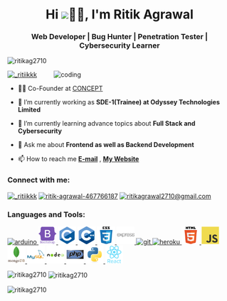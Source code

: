 <h1 align="center">Hi <img width="30" src="https://github.com/TheDudeThatCode/TheDudeThatCode/blob/master/Assets/Hi.gif">🧑‍💻, I'm Ritik Agrawal</h1>
<h3 align="center">Web Developer | Bug Hunter | Penetration Tester | Cybersecurity Learner</h3>

<p align="left"> <img src="https://komarev.com/ghpvc/?username=ritikag2710&label=Profile%20views&color=0e75b6&style=flat" alt="ritikag2710" /> </p>
<img align="right" alt="coding" width="400" src="https://cdn.dribbble.com/users/1235346/screenshots/3252385/job.gif">


<p align="left"> <a href="https://twitter.com/_ritiikkk" target="blank"><img src="https://img.shields.io/twitter/follow/_ritiikkk?logo=twitter&style=for-the-badge" alt="_ritiikkk" /></a> </p>

- 👨‍💻 Co-Founder at [CONCEPT](https://learnatconcept.com/)

- 🔭 I’m currently working as **SDE-1(Trainee) at Odyssey Technologies Limited**

- 🌱 I’m currently learning advance topics about **Full Stack and Cybersecurity**

- 💬 Ask me about **Frontend as well as Backend Development**

- 📫 How to reach me  <strong><a href="mailto:ritikagrawal2710@gmail.com">E-mail</a></strong>  ,  <strong><a href="https://ritikagrawal.netlify.app/" rel="nofollow">My Website</a></strong>


<h3 align="left">Connect with me:</h3>
<p align="left">
<a href="https://twitter.com/_ritiikkk" target="blank"><img align="center" src="https://raw.githubusercontent.com/rahuldkjain/github-profile-readme-generator/master/src/images/icons/Social/twitter.svg" alt="_ritiikkk" height="30" width="40" /></a>
<a href="https://linkedin.com/in/ritik-agrawal-467766187" target="blank"><img align="center" src="https://raw.githubusercontent.com/rahuldkjain/github-profile-readme-generator/master/src/images/icons/Social/linked-in-alt.svg" alt="ritik-agrawal-467766187" height="30" width="40" /></a>
<a href="mailto:ritikagrawal2710@gmail.com" target="blank"><img align="center" src="https://camo.githubusercontent.com/e5ceae95fee4fbb3690783d8631805e2484485937a8f526960c745e984fafa7a/68747470733a2f2f73736c2e677374617469632e636f6d2f75692f76312f69636f6e732f6d61696c2f7266722f676d61696c2e69636f" alt="ritikagrawal2710@gmail.com" height="30" width="40"/></a>       
</p>

<h3 align="left">Languages and Tools:</h3>
<p align="left"> <a href="https://www.arduino.cc/" target="_blank"> <img src="https://cdn.worldvectorlogo.com/logos/arduino-1.svg" alt="arduino" width="40" height="40"/> </a> <a href="https://getbootstrap.com" target="_blank"> <img src="https://raw.githubusercontent.com/devicons/devicon/master/icons/bootstrap/bootstrap-plain-wordmark.svg" alt="bootstrap" width="40" height="40"/> </a> <a href="https://www.cprogramming.com/" target="_blank"> <img src="https://raw.githubusercontent.com/devicons/devicon/master/icons/c/c-original.svg" alt="c" width="40" height="40"/> </a> <a href="https://www.w3schools.com/cpp/" target="_blank"> <img src="https://raw.githubusercontent.com/devicons/devicon/master/icons/cplusplus/cplusplus-original.svg" alt="cplusplus" width="40" height="40"/> </a> <a href="https://www.w3schools.com/css/" target="_blank"> <img src="https://raw.githubusercontent.com/devicons/devicon/master/icons/css3/css3-original-wordmark.svg" alt="css3" width="40" height="40"/> </a> <a href="https://expressjs.com" target="_blank"> <img src="https://raw.githubusercontent.com/devicons/devicon/master/icons/express/express-original-wordmark.svg" alt="express" width="40" height="40"/> </a> <a href="https://git-scm.com/" target="_blank"> <img src="https://www.vectorlogo.zone/logos/git-scm/git-scm-icon.svg" alt="git" width="40" height="40"/> </a> <a href="https://heroku.com" target="_blank"> <img src="https://www.vectorlogo.zone/logos/heroku/heroku-icon.svg" alt="heroku" width="40" height="40"/> </a> <a href="https://www.w3.org/html/" target="_blank"> <img src="https://raw.githubusercontent.com/devicons/devicon/master/icons/html5/html5-original-wordmark.svg" alt="html5" width="40" height="40"/> </a> <a href="https://developer.mozilla.org/en-US/docs/Web/JavaScript" target="_blank"> <img src="https://raw.githubusercontent.com/devicons/devicon/master/icons/javascript/javascript-original.svg" alt="javascript" width="40" height="40"/> </a> <a href="https://www.mongodb.com/" target="_blank"> <img src="https://raw.githubusercontent.com/devicons/devicon/master/icons/mongodb/mongodb-original-wordmark.svg" alt="mongodb" width="40" height="40"/> </a> <a href="https://www.mysql.com/" target="_blank"> <img src="https://raw.githubusercontent.com/devicons/devicon/master/icons/mysql/mysql-original-wordmark.svg" alt="mysql" width="40" height="40"/> </a> <a href="https://nodejs.org" target="_blank"> <img src="https://raw.githubusercontent.com/devicons/devicon/master/icons/nodejs/nodejs-original-wordmark.svg" alt="nodejs" width="40" height="40"/> </a> <a href="https://www.php.net" target="_blank"> <img src="https://raw.githubusercontent.com/devicons/devicon/master/icons/php/php-original.svg" alt="php" width="40" height="40"/> </a> <a href="https://www.python.org" target="_blank"> <img src="https://raw.githubusercontent.com/devicons/devicon/master/icons/python/python-original.svg" alt="python" width="40" height="40"/> </a> <a href="https://reactjs.org/" target="_blank"> <img src="https://raw.githubusercontent.com/devicons/devicon/master/icons/react/react-original-wordmark.svg" alt="react" width="40" height="40"/> </a> </p>

<p><img align="left" src="https://github-readme-stats.vercel.app/api/top-langs?username=ritikag2710&show_icons=true&locale=en&layout=compact" alt="ritikag2710" /></p>

<p>&nbsp;<img align="center" src="https://github-readme-stats.vercel.app/api?username=ritikag2710&show_icons=true&locale=en" alt="ritikag2710" /></p>

<p><img align="center" src="https://github-readme-streak-stats.herokuapp.com/?user=ritikag2710&" alt="ritikag2710" /></p>
